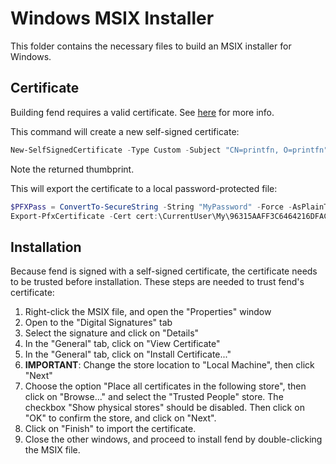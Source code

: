# Windows MSIX Installer

This folder contains the necessary files to build an MSIX installer for Windows.

## Certificate

Building fend requires a valid certificate. See
[here](https://docs.microsoft.com/en-us/windows/msix/package/create-certificate-package-signing)
for more info.

This command will create a new self-signed certificate:

```ps1
New-SelfSignedCertificate -Type Custom -Subject "CN=printfn, O=printfn" -KeyUsage DigitalSignature -FriendlyName "fend package signing certificate" -CertStoreLocation "Cert:\CurrentUser\My" -TextExtension @("2.5.29.37={text}1.3.6.1.5.5.7.3.3", "2.5.29.19={text}") -NotAfter (Get-Date).AddYears(10)
```

Note the returned thumbprint.

This will export the certificate to a local password-protected file:

```ps1
$PFXPass = ConvertTo-SecureString -String "MyPassword" -Force -AsPlainText
Export-PfxCertificate -Cert cert:\CurrentUser\My\96315AAFF3C6464216DFAC29F1319E27096ED71E -Password $PFXPass -FilePath fend-signing-cert.pfx
```

## Installation

Because fend is signed with a self-signed certificate, the
certificate needs to be trusted before installation.
These steps are needed to trust fend's certificate:

1. Right-click the MSIX file, and open the "Properties" window
2. Open to the "Digital Signatures" tab
3. Select the signature and click on "Details"
4. In the "General" tab, click on "View Certificate"
5. In the "General" tab, click on "Install Certificate..."
6. **IMPORTANT**: Change the store location to "Local Machine", then click "Next"
7. Choose the option "Place all certificates in the following store", then click on "Browse..." and select the "Trusted People" store. The checkbox "Show physical stores" should be disabled. Then click on "OK" to confirm the store, and click on "Next".
8. Click on "Finish" to import the certificate.
9. Close the other windows, and proceed to install fend by double-clicking the MSIX file.
